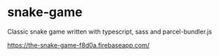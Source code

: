 # snake-game
Classic snake game written with typescript, sass and parcel-bundler.js

https://the-snake-game-f8d0a.firebaseapp.com/
